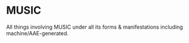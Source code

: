 # MUSIC
All things involving MUSIC under all its forms &amp; manifestations including machine/AAE-generated.

